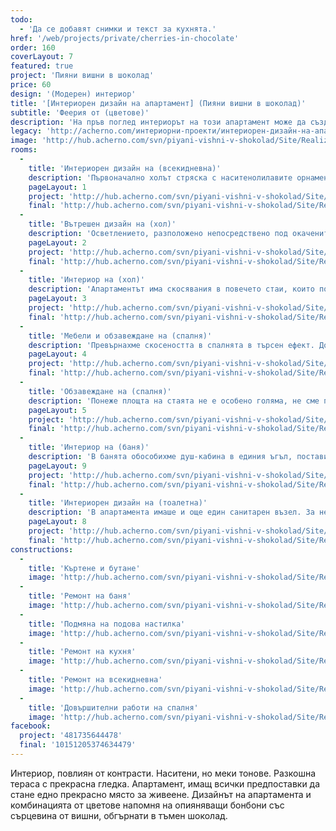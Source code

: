 ```yaml
---
todo:
  - 'Да се добавят снимки и текст за кухнята.'
href: '/web/projects/private/cherries-in-chocolate'
order: 160
coverLayout: 7
featured: true
project: 'Пияни вишни в шоколад'
price: 60
design: '(Модерен) интериор'
title: '[Интериорен дизайн на апартамент] (Пияни вишни в шоколад)'
subtitle: 'Феерия от (цветове)'
description: 'На пръв поглед интериорът на този апартамент може да създаде грешното впечатление за прекомерно използване на цветове. Изключително измамно. Хармонията в тази палитра е резултат от невероятно майсторство и естетически усет.'
legacy: 'http://acherno.com/интериорни-проекти/интериорен-дизайн-на-апартаменти/пияни-вишни-в-шоколад/интериорен-дизайн.html'
image: 'http://hub.acherno.com/svn/piyani-vishni-v-shokolad/Site/Realizacia/02_Ach (6).jpg'
rooms:
  -
    title: 'Интериорен дизайн на (всекидневна)'
    description: 'Първоначално холът стряска с наситенолилавите орнаменти, но те перфектно се съчетават с белия диван, сивите стени и под, както и с черната масичка. Изключително модерните гланцови повърхности са задължителни за този интериор, за да придадат изтънченост и шик.  '
    pageLayout: 1
    project: 'http://hub.acherno.com/svn/piyani-vishni-v-shokolad/Site/3D/01-h_f.jpg'
    final: 'http://hub.acherno.com/svn/piyani-vishni-v-shokolad/Site/Realizacia/01_Ach (4).jpg'
  -
    title: 'Вътрешен дизайн на (хол)'
    description: 'Осветлението, разположено непосредствено под окачените тавани, придава романтична нотка и е особено атрактивно.'
    pageLayout: 2
    project: 'http://hub.acherno.com/svn/piyani-vishni-v-shokolad/Site/3D/02-h_f.jpg'
    final: 'http://hub.acherno.com/svn/piyani-vishni-v-shokolad/Site/Realizacia/02_Ach (6).jpg'
  -
    title: 'Интериор на (хол)'
    description: 'Апартаментът има скосявания в повечето стаи, които позволяват поставянето на големи прозорци. Така получаваме изключително светли и приятни помещения, които създават допълнително усещане за простор. '
    pageLayout: 3
    project: 'http://hub.acherno.com/svn/piyani-vishni-v-shokolad/Site/3D/03-h_f.jpg'
    final: 'http://hub.acherno.com/svn/piyani-vishni-v-shokolad/Site/Realizacia/03_Ach (2).jpg'
  -
    title: 'Мебели и обзавеждане на (спалня)'
    description: 'Превърнахме скосеността в спалнята в търсен ефект. Допълнихме го с пана с вградено осветление, които следват оригиналните извивки.'
    pageLayout: 4
    project: 'http://hub.acherno.com/svn/piyani-vishni-v-shokolad/Site/3D/04-s_f.jpg'
    final: 'http://hub.acherno.com/svn/piyani-vishni-v-shokolad/Site/Realizacia/04_Ach (20).jpg'
  -
    title: 'Обзавеждане на (спалня)'
    description: 'Понеже площта на стаята не е особено голяма, не сме прекалявали и с мебелите. Спряхме се само на среден размер спалня с няколко по-ниски шкафчета срещу нея. '
    pageLayout: 5
    project: 'http://hub.acherno.com/svn/piyani-vishni-v-shokolad/Site/3D/05-k_f.jpg'
    final: 'http://hub.acherno.com/svn/piyani-vishni-v-shokolad/Site/Realizacia/05_Ach (18).jpg'
  -
    title: 'Интериор на (баня)'
    description: 'В банята обособихме душ-кабина в единия ъгъл, поставихме множество лунички, шкафчета за необходимите неща, както и модерна санитария сред шоколадово и бежово.'
    pageLayout: 9
    project: 'http://hub.acherno.com/svn/piyani-vishni-v-shokolad/Site/3D/06-b1_f.jpg'
    final: 'http://hub.acherno.com/svn/piyani-vishni-v-shokolad/Site/Realizacia/06_Ach (26).jpg'
  -
    title: 'Интериорен дизайн на (тоалетна)'
    description: 'В апартамента имаше и още един санитарен възел. За него предвидихме да бъде само тоалетна с една малка мивка.  '
    pageLayout: 8
    project: 'http://hub.acherno.com/svn/piyani-vishni-v-shokolad/Site/3D/07-b2_f.jpg'
    final: 'http://hub.acherno.com/svn/piyani-vishni-v-shokolad/Site/Realizacia/07_Ach (27).jpg'
constructions:
  - 
    title: 'Къртене и бутане'
    image: 'http://hub.acherno.com/svn/piyani-vishni-v-shokolad/Site/Remonti/P6090118.JPG'
  - 
    title: 'Ремонт на баня'
    image: 'http://hub.acherno.com/svn/piyani-vishni-v-shokolad/Site/Remonti/IMG_8437.JPG'
  - 
    title: 'Подмяна на подова настилка'
    image: 'http://hub.acherno.com/svn/piyani-vishni-v-shokolad/Site/Remonti/IMG_7779.JPG'
  - 
    title: 'Ремонт на кухня'
    image: 'http://hub.acherno.com/svn/piyani-vishni-v-shokolad/Site/Remonti/IMG_5855.JPG'
  - 
    title: 'Ремонт на всекидневна'
    image: 'http://hub.acherno.com/svn/piyani-vishni-v-shokolad/Site/Remonti/IMG_8877.JPG'
  - 
    title: 'Довършителни работи на спалня'
    image: 'http://hub.acherno.com/svn/piyani-vishni-v-shokolad/Site/Remonti/IMG_8477.JPG'
facebook:
  project: '481735644478'
  final: '10151205374634479'
---
```

Интериор, повлиян от контрасти. Наситени, но меки тонове. Разкошна тераса с прекрасна гледка. Апартамент, имащ всички предпоставки да стане едно прекрасно място за живеене. Дизайнът на апартамента и комбинацията от цветове напомня на опияняващи бонбони със сърцевина от вишни, обгърнати в тъмен шоколад.
